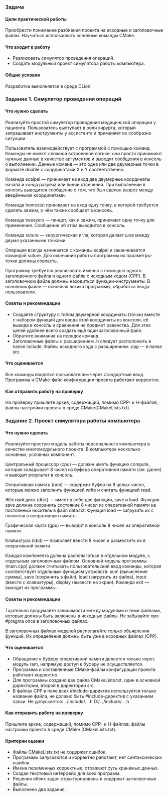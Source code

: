 ### Задача ###
#### Цели практической работы #### 
Приобрести понимание разбиения проекта на исходные и заголовочные файлы.
Научиться использовать основные команды CMake.


#### Что входит в работу ####
- Реализовать симулятор проведения операций.
- Создать модульный проект симулятора работы компьютера.
#### Общие условия #### 

Разработка выполняется в среде CLion.



### Задание 1. Симулятор проведения операций ### 
#### Что нужно сделать #### 
Реализуйте простой симулятор проведения медицинской операции у пациента. Пользователь выступает в роли хирурга, который запрашивает инструменты у ассистента и применяет их сообразно ситуации.

Пользователь взаимодействует с программой с помощью команд. Команды не имеют сложной встроенной логики: они просто принимают нужные данные в качестве аргументов и выводят сообщения в консоль о выполнении. Данные команд — это одна или две двумерные точки в формате double с координатами X и Y соответственно.

Команда scalpel — принимает на вход две двумерные координаты начала и конца разреза или линии отсечения. При выполнении в консоль выводится сообщение о том, что был сделан разрез между введёнными координатами.

Команда hemostat принимает на вход одну точку, в которой требуется сделать зажим, о чём также сообщает в консоль.

Команда tweezers — пинцет, как и зажим, принимает одну точку для применения. Сообщение об этом выводится в консоль.

Команда suture — хирургическая игла, которая делает шов между двумя указанными точками.

Операция всегда начинается с команды scalpel и заканчивается командой suture. Для окончания работы программы их параметры-точки должны совпасть.

Программу требуется реализовать именно с помощью одного заголовочного файла и одного файла с исходным кодом (CPP). В заголовочном файле должны находиться функции-инструменты. В основном файле — основная логика программы, обработка ввода пользователя.

#### Советы и рекомендации ####
- Создайте структуру с типом двумерной координаты (точки) вместе с набором функций для ввода этой координаты из консоли, её вывода в консоль и сравнения на предмет равенства. Для этих целей удобнее всего создать ещё один заголовочный файл.
- Обратите внимание на порядок команд.
- Заголовочные файлы с расширением .h следует расположить в папке include. Файлы исходного кода с расширением .cpp — в папке src.
#### Что оценивается #### 
Все команды вводятся пользователем через стандартный ввод.
Программа и CMake-файл конфигурации проекта работают корректно.
#### Как отправить работу на проверку #### 
На проверку пришлите архив, содержащий, помимо CPP- и H-файлов, файлы настройки проекта в среде CMake(CMakeLists.txt).



### Задание 2. Проект симулятора работы компьютера ###
#### Что нужно сделать ####
Реализуйте простую модель работы персонального компьютера в качестве многомодульного проекта. В компьютере несколько основных, условных компонент.

Центральный процессор (cpu) — должен иметь функцию compute, которая складывает 8 чисел из буфера оперативной памяти (см. далее) и выводит результат в консоль.

Оперативная память (ram) — содержит буфер на 8 целых чисел, которые можно заполнить функцией write и считать функцией read.

Жёсткий диск (disk) — имеет в себе две функции, save и load. Функция save должна сохранить состояние 8 чисел из оперативной памяти на постоянный носитель в файл data.txt. Функция load — загрузить их с носителя в оперативную память.

Графическая карта (gpu) — выводит в консоль 8 чисел из оперативной памяти.

Клавиатура (kbd) — позволяет ввести 8 чисел и разместить их в оперативной памяти.

Каждая компонента должна располагаться в отдельном модуле, с отдельным заголовочным файлом. Основной модуль программы (main.cpp) должен считывать пользовательский ввод команды, которая соответствует отдельным функциям устройств: sum (вычисление суммы), save (сохранить в файл), load (загрузить из файла), input (ввести с клавиатуры), display (вывести на экран). Команда exit — выходит из программы.
#### Советы и рекомендации #### 
Тщательно продумайте зависимости между модулями и теми файлами, которые должны быть включены в исходные файлы. Не забывайте про #pragma once в заголовочных файлах.

В заголовочных файлах модулей располагайте только объявления функций. Их определения должны быть уже в исходных файлах (CPP).

#### Что оценивается ####
- Обращение к буферу оперативной памяти делается только через модуль ram, напрямую доступ к буферу не осуществляется.
- Программа и составленные CMake-файлы конфигурации проекта работают корректно.
- Для программы создано два файла CMakeLists.txt, один в основной директории, второй в директории src.
- В файлах CPP в поле всех #include-директив используется только название файла, не должно быть #include-директив с указанием папки. Не допускается:
../include/.. .h
D:/.../include/.. .h

#### Как отправить работу на проверку #### 
Пришлите архив, содержащий, помимо CPP- и H-файлов, файлы настройки проекта в среде CMake (CMakeLists.txt).



#### Критерии оценки ####
- Файлы CMakeLists.txt не содержат ошибок.
- Программы запускаются и корректно работают, нет синтаксических ошибок.
- Имена переменных корректные, отражают суть хранимых данных.
- Создан текстовый интерфейс для всех программ.
- Решения обеих задач структурированы и содержат заголовочные файлы.
- Выполнено два задания.